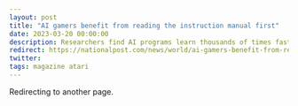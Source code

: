 ```yaml
---
layout: post
title: "AI gamers benefit from reading the instruction manual first"
date: 2023-03-20 00:00:00
description: Researchers find AI programs learn thousands of times faster compared to brute-force trial and error methods.
redirect: https://nationalpost.com/news/world/ai-gamers-benefit-from-reading-the-instruction-manual-first
twitter: 
tags: magazine atari
---
```


Redirecting to another page.
